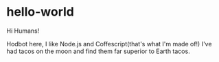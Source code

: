 # hello-world

Hi Humans!

Hodbot here, I like Node.js and Coffescript(that's what I'm made of!)
I've had tacos on the moon and find them far superior to Earth tacos.
